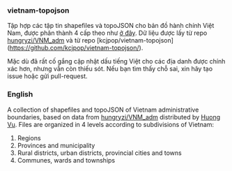 ### vietnam-topojson

Tập hợp các tập tin shapefiles và topoJSON cho bản đồ hành chính Việt Nam, được phân thành 4 cấp theo như [ở đây](http://www.wikiwand.com/vi/Ph%C3%A2n_c%E1%BA%A5p_h%C3%A0nh_ch%C3%ADnh_Vi%E1%BB%87t_Nam). Dữ liệu được lấy từ repo [hungryzi/VNM_adm](https://github.com/hungryzi/VNM_adm) và từ repo [kcjpop/vietnam-topojson] (https://github.com/kcjpop/vietnam-topojson/).

Mặc dù đã rất cố gắng cập nhật dấu tiếng Việt cho các địa danh được chính xác hơn, nhưng vẫn còn thiếu sót. Nếu bạn tìm thấy chỗ sai, xin hãy tạo issue hoặc gửi pull-request.

### English

A collection of shapefiles and topoJSON of Vietnam administrative boundaries, based on data from [hungryzi/VNM_adm](https://github.com/hungryzi/VNM_adm) distributed by [Huong Vu](https://github.com/hungryzi). Files are organized in 4 levels according to subdivisions of Vietnam:

1. Regions
2. Provinces and municipality
3. Rural districts, urban districts, provincial cities and towns
4. Communes, wards and townships
